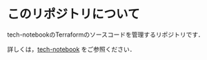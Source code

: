 # このリポジトリについて

tech-notebookのTerraformのソースコードを管理するリポジトリです．

詳しくは，[tech-notebook](https://github.com/Hiroki-IT/tech-notebook) をご参照ください．